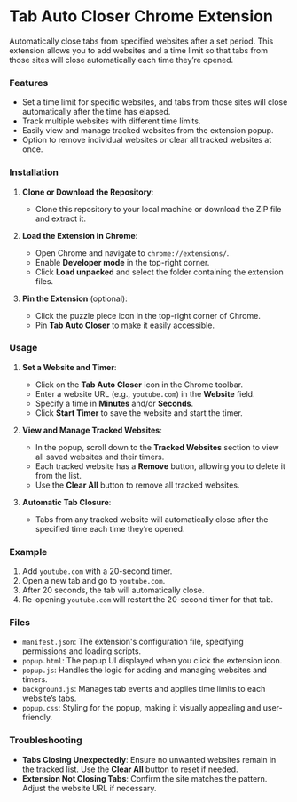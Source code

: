 
# Tab Auto Closer Chrome Extension

Automatically close tabs from specified websites after a set period. This extension allows you to add websites and a time limit so that tabs from those sites will close automatically each time they’re opened.

### Features

- Set a time limit for specific websites, and tabs from those sites will close automatically after the time has elapsed.
- Track multiple websites with different time limits.
- Easily view and manage tracked websites from the extension popup.
- Option to remove individual websites or clear all tracked websites at once.

### Installation

1. **Clone or Download the Repository**:
   - Clone this repository to your local machine or download the ZIP file and extract it.

2. **Load the Extension in Chrome**:
   - Open Chrome and navigate to `chrome://extensions/`.
   - Enable **Developer mode** in the top-right corner.
   - Click **Load unpacked** and select the folder containing the extension files.

3. **Pin the Extension** (optional):
   - Click the puzzle piece icon in the top-right corner of Chrome.
   - Pin **Tab Auto Closer** to make it easily accessible.

### Usage

1. **Set a Website and Timer**:
   - Click on the **Tab Auto Closer** icon in the Chrome toolbar.
   - Enter a website URL (e.g., `youtube.com`) in the **Website** field.
   - Specify a time in **Minutes** and/or **Seconds**.
   - Click **Start Timer** to save the website and start the timer.

2. **View and Manage Tracked Websites**:
   - In the popup, scroll down to the **Tracked Websites** section to view all saved websites and their timers.
   - Each tracked website has a **Remove** button, allowing you to delete it from the list.
   - Use the **Clear All** button to remove all tracked websites.

3. **Automatic Tab Closure**:
   - Tabs from any tracked website will automatically close after the specified time each time they’re opened.

### Example

1. Add `youtube.com` with a 20-second timer.
2. Open a new tab and go to `youtube.com`.
3. After 20 seconds, the tab will automatically close.
4. Re-opening `youtube.com` will restart the 20-second timer for that tab.

### Files

- `manifest.json`: The extension's configuration file, specifying permissions and loading scripts.
- `popup.html`: The popup UI displayed when you click the extension icon.
- `popup.js`: Handles the logic for adding and managing websites and timers.
- `background.js`: Manages tab events and applies time limits to each website’s tabs.
- `popup.css`: Styling for the popup, making it visually appealing and user-friendly.


### Troubleshooting

- **Tabs Closing Unexpectedly**: Ensure no unwanted websites remain in the tracked list. Use the **Clear All** button to reset if needed.
- **Extension Not Closing Tabs**: Confirm the site matches the pattern. Adjust the website URL if necessary.

